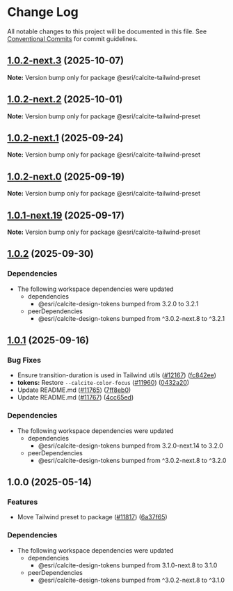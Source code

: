 # Change Log

All notable changes to this project will be documented in this file.
See [Conventional Commits](https://conventionalcommits.org) for commit guidelines.

## [1.0.2-next.3](https://github.com/Esri/calcite-design-system/compare/@esri/calcite-tailwind-preset@1.0.2-next.2...@esri/calcite-tailwind-preset@1.0.2-next.3) (2025-10-07)

**Note:** Version bump only for package @esri/calcite-tailwind-preset

## [1.0.2-next.2](https://github.com/Esri/calcite-design-system/compare/@esri/calcite-tailwind-preset@1.0.2-next.1...@esri/calcite-tailwind-preset@1.0.2-next.2) (2025-10-01)

**Note:** Version bump only for package @esri/calcite-tailwind-preset

## [1.0.2-next.1](https://github.com/Esri/calcite-design-system/compare/@esri/calcite-tailwind-preset@1.0.2-next.0...@esri/calcite-tailwind-preset@1.0.2-next.1) (2025-09-24)

**Note:** Version bump only for package @esri/calcite-tailwind-preset

## [1.0.2-next.0](https://github.com/Esri/calcite-design-system/compare/@esri/calcite-tailwind-preset@1.0.1-next.19...@esri/calcite-tailwind-preset@1.0.2-next.0) (2025-09-19)

**Note:** Version bump only for package @esri/calcite-tailwind-preset

## [1.0.1-next.19](https://github.com/Esri/calcite-design-system/compare/@esri/calcite-tailwind-preset@1.0.1-next.18...@esri/calcite-tailwind-preset@1.0.1-next.19) (2025-09-17)

**Note:** Version bump only for package @esri/calcite-tailwind-preset

## [1.0.2](https://github.com/Esri/calcite-design-system/compare/@esri/calcite-tailwind-preset@1.0.1...@esri/calcite-tailwind-preset@1.0.2) (2025-09-30)

### Dependencies

- The following workspace dependencies were updated
  - dependencies
    - @esri/calcite-design-tokens bumped from 3.2.0 to 3.2.1
  - peerDependencies
    - @esri/calcite-design-tokens bumped from ^3.0.2-next.8 to ^3.2.1

## [1.0.1](https://github.com/Esri/calcite-design-system/compare/@esri/calcite-tailwind-preset@1.0.0...@esri/calcite-tailwind-preset@1.0.1) (2025-09-16)

### Bug Fixes

- Ensure transition-duration is used in Tailwind utils ([#12167](https://github.com/Esri/calcite-design-system/issues/12167)) ([fc842ee](https://github.com/Esri/calcite-design-system/commit/fc842ee7fc0cbd110f70b54614d0fcf24f872368))
- **tokens:** Restore `--calcite-color-focus` ([#11960](https://github.com/Esri/calcite-design-system/issues/11960)) ([0432a20](https://github.com/Esri/calcite-design-system/commit/0432a201d6a1c4607a2bdc2fcdf7d91d8d109804))
- Update README.md ([#11765](https://github.com/Esri/calcite-design-system/issues/11765)) ([7ff8eb0](https://github.com/Esri/calcite-design-system/commit/7ff8eb015ee5d655c23933dc33f53a46626a7ec2))
- Update README.md ([#11767](https://github.com/Esri/calcite-design-system/issues/11767)) ([4cc65ed](https://github.com/Esri/calcite-design-system/commit/4cc65edf6e2f46b8c7dde9cc5a58df28c02f339e))

### Dependencies

- The following workspace dependencies were updated
  - dependencies
    - @esri/calcite-design-tokens bumped from 3.2.0-next.14 to 3.2.0
  - peerDependencies
    - @esri/calcite-design-tokens bumped from ^3.0.2-next.8 to ^3.2.0

## 1.0.0 (2025-05-14)

### Features

- Move Tailwind preset to package ([#11817](https://github.com/Esri/calcite-design-system/issues/11817)) ([6a37f65](https://github.com/Esri/calcite-design-system/commit/6a37f65b4105ff8fd769eb387592f644b13668cb))

### Dependencies

- The following workspace dependencies were updated
  - dependencies
    - @esri/calcite-design-tokens bumped from 3.1.0-next.8 to 3.1.0
  - peerDependencies
    - @esri/calcite-design-tokens bumped from ^3.0.2-next.8 to ^3.1.0
